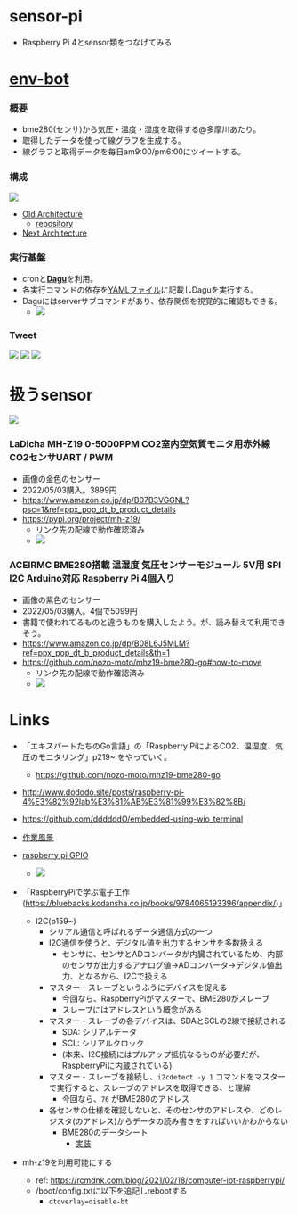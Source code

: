 # sensor-pi

- Raspberry Pi 4とsensor類をつなげてみる


# [env-bot](env-bot/)
### 概要
- bme280(センサ)から気圧・温度・湿度を取得する@多摩川あたり。
- 取得したデータを使って線グラフを生成する。
- 線グラフと取得データを毎日am9:00/pm6:00にツイートする。

### 構成
![](env-bot/doc/env-tweet-bot.png)

- [Old Architecture](env-bot/doc/README_old_architecture.md#old-architecture)
  - [repository](https://github.com/ddddddO/sensor-pi/tree/f7eba6c14cdeaad8d3a23a1c6be6b905672c27de/env-bot)
- [Next Architecture](env-bot/doc/README_next_architecture.md#next-architecture)

### 実行基盤
- cronと[**Dagu**](https://github.com/yohamta/dagu)を利用。
- 各実行コマンドの依存を[YAMLファイル](dag.yaml)に記載しDaguを実行する。
- Daguにはserverサブコマンドがあり、依存関係を視覚的に確認もできる。
  - ![](env-bot/doc/dagu.png)

### Tweet
![](env-bot/doc/tweet_1.png)
![](env-bot/doc/tweet_2.png)
![](env-bot/doc/tweet_3.png)

# 扱うsensor
![](image/sensor.jpg)

### LaDicha MH-Z19 0-5000PPM CO2室内空気質モニタ用赤外線CO2センサUART / PWM
- 画像の金色のセンサー
- 2022/05/03購入。3899円
- https://www.amazon.co.jp/dp/B07B3VGGNL?psc=1&ref=ppx_pop_dt_b_product_details
- https://pypi.org/project/mh-z19/
  - リンク先の配線で動作確認済み
  - ![](image/mh-z19_haisen.jpg)



### ACEIRMC BME280搭載 温湿度 気圧センサーモジュール 5V用 SPI I2C Arduino対応 Raspberry Pi 4個入り
- 画像の紫色のセンサー
- 2022/05/03購入。4個で5099円
- 書籍で使われてるものと違うものを購入したよう。が、読み替えて利用できそう。
- https://www.amazon.co.jp/dp/B08L6J5MLM?ref=ppx_pop_dt_b_product_details&th=1
- https://github.com/nozo-moto/mhz19-bme280-go#how-to-move
  - リンク先の配線で動作確認済み
  - ![](image/bme280_haisen.jpg)


# Links
- 「エキスパートたちのGo言語」の「Raspberry PiによるCO2、温湿度、気圧のモニタリング」p219~ をやっていく。
  - https://github.com/nozo-moto/mhz19-bme280-go
- http://www.dododo.site/posts/raspberry-pi-4%E3%82%92lab%E3%81%AB%E3%81%99%E3%82%8B/
- https://github.com/ddddddO/embedded-using-wio_terminal
- [作業風景](https://twitter.com/dddddO60664252/status/1521839460744560641?s=20&t=knhCAdHZW9eIZJTtrOVSxA)

- [raspberry pi GPIO](https://deviceplus.jp/raspberrypi/raspberrypi-gpio/)
  - ![](image/raspberrypi-gpio.png)
- 「RaspberryPiで学ぶ電子工作(https://bluebacks.kodansha.co.jp/books/9784065193396/appendix/)」
  - I2C(p159~)
    - シリアル通信と呼ばれるデータ通信方式の一つ
    - I2C通信を使うと、デジタル値を出力するセンサを多数扱える
      - センサに、センサとADコンバータが内臓されているため、内部のセンサが出力するアナログ値->ADコンバータ->デジタル値出力、となるから、I2Cで扱える
    - マスター・スレーブというふうにデバイスを捉える
      - 今回なら、RaspberryPiがマスターで、BME280がスレーブ
      - スレーブにはアドレスという概念がある
    - マスター・スレーブの各デバイスは、SDAとSCLの2線で接続される
      - SDA: シリアルデータ
      - SCL: シリアルクロック
      - (本来、I2C接続にはプルアップ抵抗なるものが必要だが、RaspberryPiに内蔵されている)
    - マスター・スレーブを接続し、`i2cdetect -y 1` コマンドをマスターで実行すると、スレーブのアドレスを取得できる、と理解
      - 今回なら、`76` がBME280のアドレス
    - 各センサの仕様を確認しないと、そのセンサのアドレスや、どのレジスタ(のアドレス)からデータの読み書きをすればいいかわからない
      - [BME280のデータシート](https://ae-bst.resource.bosch.com/media/_tech/media/datasheets/BST-BME280-DS002.pdf)
        - [実装](https://github.com/nozo-moto/mhz19-bme280-go/blob/master/bme280/bme280.go)
- mh-z19を利用可能にする
  - ref: https://rcmdnk.com/blog/2021/02/18/computer-iot-raspberrypi/
  - /boot/config.txtに以下を追記しrebootする
    - `dtoverlay=disable-bt`